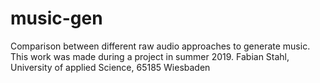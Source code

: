 # music-gen

Comparison between different raw audio approaches to generate music.
This work was made during a project in summer 2019.
Fabian Stahl, University of applied Science, 65185 Wiesbaden